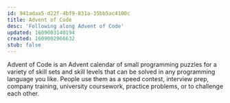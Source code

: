 ```yaml
---
id: 941adaa5-d22f-4bf9-831a-35bb5ac4100c
title: Advent of Code
desc: 'Following along Advent of Code'
updated: 1609003140194
created: 1609002966632
stub: false
---
```


Advent of Code is an Advent calendar of small programming puzzles for a variety of skill sets and skill levels that can be solved in any programming language you like. People use them as a speed contest, interview prep, company training, university coursework, practice problems, or to challenge each other.
